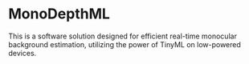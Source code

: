 # MonoDepthML
This is a software solution designed for efficient real-time monocular background estimation, utilizing the power of TinyML on low-powered devices.